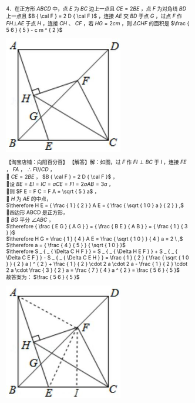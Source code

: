 4．在正方形 $A B C D$ 中，点 $E$ 为 $B C$ 边上一点且 $C E = 2 B E$ ，点 $F$ 为对角线 $B D$ 上一点且 $B { \cal F } = 2 D { \cal F }$ ，连接 $A E$ 交 $B D$ 于点 $G$ ，过点 $F$ 作 $F H \bot A E$ 于点 $H$ ，连接 $C H$ 、 $C F$ ，若 $H G = 2 c m$ ，则 $\Delta C H F$ 的面积是 $\frac { 5 6 } { 5 } - c m ^ { 2 }$

![](<../../qs_image_DB/专题1-5_正方形基本型·母题溯源（解析版）_/d7cf95d1aebb057cceb36761176854d15d05d1ac20f5411517f21c9b1853dc3d.jpg>)

【淘宝店铺：向阳百分百】 【解答】解：如图，过 $F$ 作 $F I \perp B C$ 于 $I$ ，连接 $F E$ ， $F A$ ，
$\therefore F I / / C D$ ，  
 $C E = 2 B E$ ， $B { \cal F } = 2 D { \cal F }$ ，  
设 $B E = E I = I C = a C E = F I = 2 a A B = 3 a$ ，  
则 $F E = F C = F A = \sqrt { 5 } a$ ，  
 $H$ 为 $A E$ 的中点，  
$\therefore H E = { \frac { 1 } { 2 } } A E = { \frac { \sqrt { 1 0 } a } { 2 } } ,$   
四边形 ABCD 是正方形，  
 $B G$ 平分 $\angle A B C$ ，  
$\therefore { \frac { E G } { A G } } = { \frac { B E } { A B } } = { \frac { 1 } { 3 } }$   
$\therefore H G = \frac { 1 } { 4 } A E = \frac { \sqrt { 1 0 } } { 4 } a = 2 \ ,$   
$\therefore a = { \frac { 4 } { 5 } } { \sqrt { 1 0 } }$   
$\therefore S _ { _ { \Delta C H F } } = S _ { _ { \Delta H E F } } + S _ { _ { \Delta C E F } } - S _ { _ { \Delta C E H } } = \frac { 1 } { 2 } ( \frac { \sqrt { 1 0 } } { 2 } a ) ^ { 2 } + \frac { 1 } { 2 } \cdot 2 a \cdot 2 a - \frac { 1 } { 2 } \cdot 2 a \cdot \frac { 3 } { 2 } a = \frac { 7 } { 4 } a ^ { 2 } = \frac { 5 6 } { 5 }$   
故答案为： $\frac { 5 6 } { 5 }$

![](<../../qs_image_DB/专题1-5_正方形基本型·母题溯源（解析版）_/d1272722edf6b8373378ab9ec1976d248d6257079700d3dcad94366e2ca65d32.jpg>)
